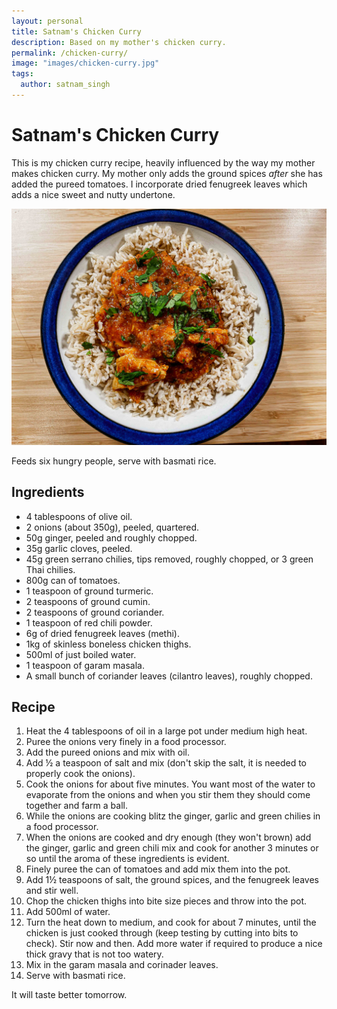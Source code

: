 ```yaml
---
layout: personal
title: Satnam's Chicken Curry
description: Based on my mother's chicken curry.
permalink: /chicken-curry/
image: "images/chicken-curry.jpg"
tags:
  author: satnam_singh
---
```

# Satnam's Chicken Curry
This is my chicken curry recipe, heavily influenced by the way my mother makes chicken curry. My mother only adds the ground spices _after_ she has added the pureed tomatoes. I incorporate dried fenugreek leaves which adds a nice sweet and nutty undertone.

![Chicken curry](/images/chicken-curry.jpg)

Feeds six hungry people, serve with basmati rice.

## Ingredients
* 4 tablespoons of olive oil.
* 2 onions (about 350g), peeled, quartered.
* 50g ginger, peeled and roughly chopped.
* 35g garlic cloves, peeled.
* 45g green serrano chilies, tips removed, roughly chopped, or 3 green Thai chilies.
* 800g can of tomatoes.
* 1 teaspoon of ground turmeric.
* 2 teaspoons of ground cumin.
* 2 teaspoons of ground coriander.
* 1 teaspoon of red chili powder.
* 6g of dried fenugreek leaves (methi).
* 1kg of skinless boneless chicken thighs.
* 500ml of just boiled water.
* 1 teaspoon of garam masala.
* A small bunch of coriander leaves (cilantro leaves), roughly chopped.

## Recipe 
1. Heat the 4 tablespoons of oil in a large pot under medium high heat. 
2. Puree the onions very finely in a food processor.
3. Add the pureed onions and mix with oil.
4. Add ½ a teaspoon of salt and mix (don't skip the salt, it is needed to properly cook the onions).
5. Cook the onions for about five minutes. You want most of the water to evaporate from the onions and when you stir them they should come together and farm a ball.
6. While the onions are cooking blitz the ginger, garlic and green chilies in a food processor.
7. When the onions are cooked and dry enough (they won't brown) add the ginger, garlic and green chili mix and cook for another 3 minutes or so until the aroma of these ingredients is evident.
8. Finely puree the can of tomatoes and add mix them into the pot.
9. Add 1½ teaspoons of salt, the ground spices, and the fenugreek leaves and stir well.
10. Chop the chicken thighs into bite size pieces and throw into the pot.
11. Add 500ml of water.
12. Turn the heat down to medium, and cook for about 7 minutes, until the chicken is just cooked through (keep testing by cutting into bits to check). Stir now and then. Add more water if required to produce a nice thick gravy that is not too watery.
13. Mix in the garam masala and corinader leaves.
14. Serve with basmati rice.

It will taste better tomorrow.
